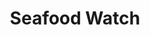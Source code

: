 ---
title: Seafood Watch
url: 'https://www.seafoodwatch.org/'
categories:
  - 1e06ea25-373d-440c-9abd-408710b475d0
description: >-
  Seafood Watch recommends seafood that is fished or farmed in ways that promote
  healthy oceans. They recommend best options, good alternatives, and things to
  avoid.
image: null
blueprint: action

---
